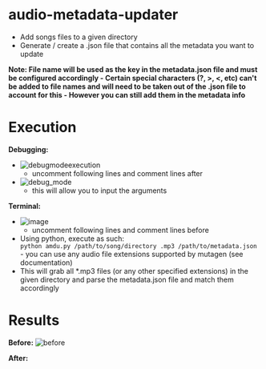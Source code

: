 # audio-metadata-updater

- Add songs files to a given directory
- Generate / create a .json file that contains all the metadata you want to update
<b>
Note: File name will be used as the key in the metadata.json file and must be configured accordingly
- Certain special characters (?, >, <, etc) can't be added to file names and will need to be taken out of the .json file to account for this
- However you can still add them in the metadata info
</b>
 
# Execution
<b>Debugging:</b>
- ![debugmodeexecution](https://github.com/gitchrishan/audio-metadata-updater/assets/43588713/44482a26-188e-401a-9982-776453dbc391)
  - uncomment following lines and comment lines after
- ![debug_mode](https://github.com/gitchrishan/audio-metadata-updater/assets/43588713/dfe15604-ac83-4158-b80f-f4eaaa1180a1)
  - this will allow you to input the arguments

<b>Terminal:</b>
- ![image](https://github.com/gitchrishan/audio-metadata-updater/assets/43588713/c6f5e9fc-92bf-462d-9406-f832e655b44b)
  - uncomment following lines and comment lines before
- Using python, execute as such:
  <div>
    <code>python amdu.py /path/to/song/directory .mp3 /path/to/metadata.json</code>
  </div>
  - you can use any audio file extensions supported by mutagen (see documentation)
- This will grab all *.mp3 files (or any other specified extensions) in the given directory and parse the metadata.json file and match them accordingly

# Results
<b>Before:</b>
  ![before](https://github.com/gitchrishan/audio-metadata-updater/assets/43588713/ac1e12e8-477f-4126-90db-f79dbdce7600)

<b>After:</b>

